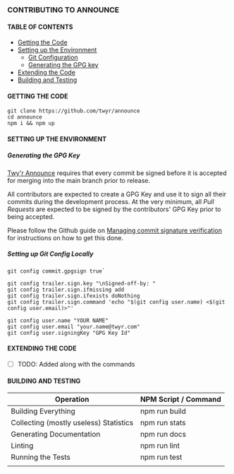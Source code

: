 ### CONTRIBUTING TO ANNOUNCE

#### TABLE OF CONTENTS
- [Getting the Code](#getting-the-code)
- [Setting up the Environment](#setting-up-the-environment)
  - [Git Configuration](#setting-up-git-config-locally)
  - [Generating the GPG key](#generating-the-gpg-key)
- [Extending the Code](#extending-the-code)
- [Building and Testing](#building-and-testing)

#### GETTING THE CODE

```
git clone https://github.com/twyr/announce
cd announce
npm i && npm up
```

#### SETTING UP THE ENVIRONMENT

##### Generating the GPG Key

[Twy'r Announce](https://github.com/twyr/annouce) requires that every commit be signed before it is accepted for merging into the main branch prior to release.

All contributors are expected to create a GPG Key and use it to sign all their commits during the development process.
At the very minimum, all *Pull Requests* are expected to be signed by the contributors' GPG Key prior to being accepted.

Please follow the Github guide on [Managing commit signature verification](https://help.github.com/en/github/authenticating-to-github/managing-commit-signature-verification) for instructions on how to get this done.

##### Setting up Git Config Locally

```
git config commit.gpgsign true`

git config trailer.sign.key "\nSigned-off-by: "
git config trailer.sign.ifmissing add
git config trailer.sign.ifexists doNothing
git config trailer.sign.command 'echo "$(git config user.name) <$(git config user.email)>"'

git config user.name "YOUR NAME"
git config user.email "your.name@twyr.com"
git config user.signingKey "GPG Key Id"
```

#### EXTENDING THE CODE
- [ ] TODO: Added along with the commands

#### BUILDING AND TESTING

| Operation | NPM Script / Command  |
| --- | --- |
| Building Everything | npm run build |
| Collecting (mostly useless) Statistics | npm run stats |
| Generating Documentation | npm run docs |
| Linting | npm run lint |
| Running the Tests | npm run test |
|   |   |
